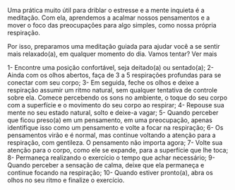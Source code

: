 Uma prática muito útil para driblar o estresse e a mente inquieta é a meditação. Com ela, aprendemos a acalmar nossos pensamentos e a mover o foco das preocupações para algo simples, como nossa própria respiração.

Por isso, preparamos uma meditação guiada para ajudar você a se sentir mais relaxado(a), em qualquer momento do dia. Vamos tentar? Ver mais

1- Encontre uma posição confortável, seja deitado(a) ou sentado(a);
2- Ainda com os olhos abertos, faça de 3 a 5 respirações profundas para se conectar com seu corpo;
3- Em seguida, feche os olhos e deixe a respiração assumir um ritmo natural, sem qualquer tentativa de controle sobre ela. Comece percebendo os sons no ambiente, o toque do seu corpo com a superfície e o movimento do seu corpo ao respirar;
4- Repouse sua mente no seu estado natural, solto e deixe-a vagar;
5- Quando perceber que ficou preso(a) em um pensamento, em uma preocupação, apenas identifique isso como um pensamento e volte a focar na respiração;
6- Os pensamentos virão e é normal, mas continue voltando a atenção para a respiração, com gentileza. O pensamento não importa agora;
7- Volte sua atenção para o corpo, como ele se expande, para a superfície que lhe toca;
8- Permaneça realizando o exercício o tempo que achar necessário;
9- Quando perceber a sensação de calma, deixe que ela permaneça e continue focando na respiração;
10- Quando estiver pronto(a), abra os olhos no seu ritmo e finalize o exercício.
